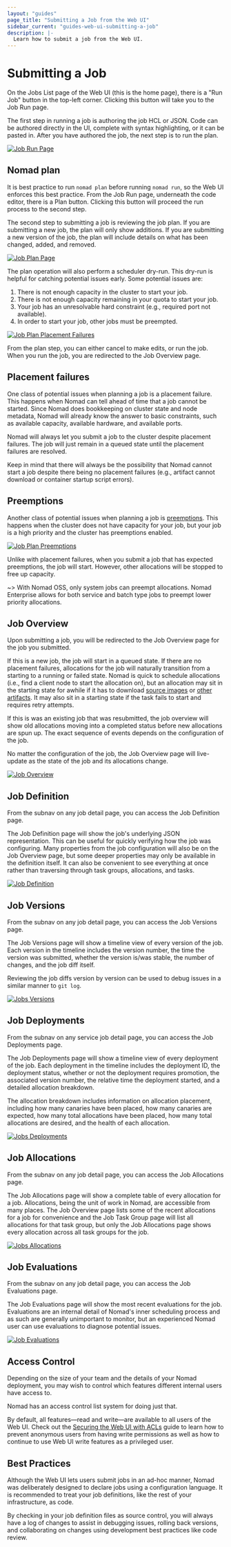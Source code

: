 ```yaml
---
layout: "guides"
page_title: "Submitting a Job from the Web UI"
sidebar_current: "guides-web-ui-submitting-a-job"
description: |-
  Learn how to submit a job from the Web UI.
---
```


# Submitting a Job

On the Jobs List page of the Web UI (this is the home page), there is a "Run Job" button in the
top-left corner. Clicking this button will take you to the Job Run page.

The first step in running a job is authoring the job HCL or JSON. Code can be authored directly in
the UI, complete with syntax highlighting, or it can be pasted in. After you have authored the job,
the next step is to run the plan.

[![Job Run Page][img-job-run]][img-job-run]

## Nomad plan

It is best practice to run `nomad plan` before running `nomad run`, so the Web UI enforces this
best practice. From the Job Run page, underneath the code editor, there is a Plan button. Clicking
this button will proceed the run process to the second step.

The second step to submitting a job is reviewing the job plan. If you are submitting a new job, the
plan will only show additions. If you are submitting a new version of the job, the plan will include
details on what has been changed, added, and removed.

[![Job Plan Page][img-job-plan]][img-job-plan]

The plan operation will also perform a scheduler dry-run. This dry-run is helpful for catching
potential issues early. Some potential issues are:

1. There is not enough capacity in the cluster to start your job.
2. There is not enough capacity remaining in your quota to start your job.
3. Your job has an unresolvable hard constraint (e.g., required port not available).
4. In order to start your job, other jobs must be preempted.

[![Job Plan Placement Failures][img-job-plan-placement-failures]][img-job-plan-placement-failures]

From the plan step, you can either cancel to make edits, or run the job. When you run the job, you
are redirected to the Job Overview page.

## Placement failures

One class of potential issues when planning a job is a placement failure. This happens when Nomad
can tell ahead of time that a job cannot be started. Since Nomad does bookkeeping on cluster state
and node metadata, Nomad will already know the answer to basic constraints, such as available
capacity, available hardware, and available ports.

Nomad will always let you submit a job to the cluster despite placement failures. The job will just
remain in a queued state until the placement failures are resolved.

Keep in mind that there will always be the possibility that Nomad cannot start a job despite there
being no placement failures (e.g., artifact cannot download or container startup script errors).

## Preemptions

Another class of potential issues when planning a job is
[preemptions](/docs/internals/scheduling/preemption.html). This happens when the cluster does not
have capacity for your job, but your job is a high priority and the cluster has preemptions enabled.

[![Job Plan Preemptions][img-job-plan-preemptions]][img-job-plan-preemptions]

Unlike with placement failures, when you submit a job that has expected preemptions, the job will
start. However, other allocations will be stopped to free up capacity.

~> With Nomad OSS, only system jobs can preempt allocations. Nomad Enterprise allows for both
service and batch type jobs to preempt lower priority allocations.

## Job Overview

Upon submitting a job, you will be redirected to the Job Overview page for the job you submitted.

If this is a new job, the job will start in a queued state. If there are no placement failures,
allocations for the job will naturally transition from a starting to a running or failed state.
Nomad is quick to schedule allocations (i.e., find a client node to start the allocation on), but an
allocation may sit in the starting state for awhile if it has to download
[source images](/docs/job-specification/task.html#task-examples) or
[other artifacts](/docs/job-specification/artifact.html). It may also sit in a starting state if the
task fails to start and requires retry attempts.

If this is was an existing job that was resubmitted, the job overview will show old allocations
moving into a completed status before new allocations are spun up. The exact sequence of events
depends on the configuration of the job.

No matter the configuration of the job, the Job Overview page will live-update as the state of the
job and its allocations change.

[![Job Overview][img-job-overview]][img-job-overview]

## Job Definition

From the subnav on any job detail page, you can access the Job Definition page.

The Job Definition page will show the job's underlying JSON representation. This can be useful for
quickly verifying how the job was configuring. Many properties from the job configuration will also
be on the Job Overview page, but some deeper properties may only be available in the definition
itself. It can also be convenient to see everything at once rather than traversing through task
groups, allocations, and tasks.

[![Job Definition][img-job-definition]][img-job-definition]

## Job Versions

From the subnav on any job detail page, you can access the Job Versions page.

The Job Versions page will show a timeline view of every version of the job. Each version in the
timeline includes the version number, the time the version was submitted, whether the version is/was
stable, the number of changes, and the job diff itself.

Reviewing the job diffs version by version can be used to debug issues in a similar manner to `git log`.

[![Jobs Versions][img-job-versions]][img-job-versions]

## Job Deployments

From the subnav on any service job detail page, you can access the Job Deployments page.

The Job Deployments page will show a timeline view of every deployment of the job. Each deployment
in the timeline includes the deployment ID, the deployment status, whether or not the deployment
requires promotion, the associated version number, the relative time the deployment started, and a
detailed allocation breakdown.

The allocation breakdown includes information on allocation placement, including how many canaries
have been placed, how many canaries are expected, how many total allocations have been placed, how
many total allocations are desired, and the health of each allocation.

[![Jobs Deployments][img-job-deployments]][img-job-deployments]

## Job Allocations

From the subnav on any job detail page, you can access the Job Allocations page.

The Job Allocations page will show a complete table of every allocation for a job. Allocations,
being the unit of work in Nomad, are accessible from many places. The Job Overview page lists some
of the recent allocations for a job for convenience and the Job Task Group page will list all
allocations for that task group, but only the Job Allocations page shows every allocation across all
task groups for the job.

[![Jobs Allocations][img-job-allocations]][img-job-allocations]

## Job Evaluations

From the subnav on any job detail page, you can access the Job Evaluations page.

The Job Evaluations page will show the most recent evaluations for the job. Evaluations are an
internal detail of Nomad's inner scheduling process and as such are generally unimportant to
monitor, but an experienced Nomad user can use evaluations to diagnose potential issues.

[![Job Evaluations][img-job-evaluations]][img-job-evaluations]

## Access Control

Depending on the size of your team and the details of your Nomad deployment, you may wish to control
which features different internal users have access to.

Nomad has an access control list system for doing just that.

By default, all features—read and write—are available to all users of the Web UI. Check out the
[Securing the Web UI with ACLs](/guides/web-ui/securing.html) guide to learn how to prevent
anonymous users from having write permissions as well as how to continue to use Web UI write
features as a privileged user.

## Best Practices

Although the Web UI lets users submit jobs in an ad-hoc manner, Nomad was deliberately designed to
declare jobs using a configuration language. It is recommended to treat your job definitions, like
the rest of your infrastructure, as code.

By checking in your job definition files as source control, you will always have a log of changes to
assist in debugging issues, rolling back versions, and collaborating on changes using development
best practices like code review.

[img-job-run]: /assets/images/guide-ui-img-job-run.png
[img-job-plan]: /assets/images/guide-ui-img-job-plan.png
[img-job-plan-placement-failures]: /assets/images/guide-ui-img-job-plan-placement-failures.png
[img-job-plan-preemptions]: /assets/images/guide-ui-img-job-plan-preemptions.png
[img-job-overview]: /assets/images/guide-ui-img-job-overview-system.png
[img-job-definition]: /assets/images/guide-ui-img-job-definition.png
[img-job-versions]: /assets/images/guide-ui-img-job-versions.png
[img-job-deployments]: /assets/images/guide-ui-img-job-deployments.png
[img-job-allocations]: /assets/images/guide-ui-img-job-allocations.png
[img-job-evaluations]: /assets/images/guide-ui-img-job-evaluations.png
